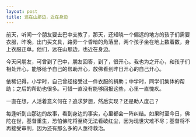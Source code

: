 ```yaml
---
layout: post
title: 远在山那边，近在身边  
---
```


前天，听闻一个朋友要去巴中支教了，那天，还知晓一个偏远的地方的孩子们需要衣服，昨晚，出门买文具，路旁一个昏暗的角落里，两个孩子坐在地上数着数，身上衣服正单。他们，远在山那边，也近在身边。

今天问朋友，可曾到了巴中，朋友回答，到了，很开心。我也为之开心，和孩子们相处开心，能够给予自己的帮助开心，放佛看到昨日开心的自己开心。

依稀记得，小学时，自己曾经接受过一件衣服的捐助；中学时，同学们集体的帮助；之后的帮助也很多。可惜一直没有能够回报这些，心里一直愧疚。

一直在想，人活着意义何在？追求梦想，然后实现？还是助人度己？

每逢听到山那边的故事，看到身边的事实，心里都会一阵纠结。如果时至今日，佛陀在世，基督重生，恐怕佛陀将至终无法看破红尘，因为现世灾难不尽；基督将不再接受审判，因为还有那么多的人亟待救治。